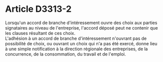 # Article D3313-2

Lorsqu'un accord de branche d'intéressement ouvre des choix aux parties signataires au niveau de l'entreprise, l'accord déposé peut ne contenir que les clauses résultant de ces choix.  
L'adhésion à un accord de branche d'intéressement n'ouvrant pas de possibilité de choix, ou ouvrant un choix qui n'a pas été exercé, donne lieu à une simple notification à la direction régionale des entreprises, de la concurrence, de la consommation, du travail et de l'emploi.
